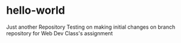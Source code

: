 # hello-world
Just another Repository
Testing on making initial changes on branch repository for Web Dev Class's assignment
